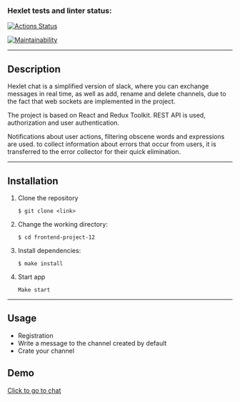### Hexlet tests and linter status:

[![Actions Status](https://github.com/TemaGolovin/frontend-project-12/workflows/hexlet-check/badge.svg)](https://github.com/TemaGolovin/frontend-project-12/actions)

[![Maintainability](https://api.codeclimate.com/v1/badges/35de5d3c85c834285e76/maintainability)](https://codeclimate.com/github/TemaGolovin/frontend-project-12/maintainability)

---

## Description

Hexlet chat is a simplified version of slack, where you can exchange messages in real time, as well as add, rename and delete channels, due to the fact that web sockets are implemented in the project.

The project is based on React and Redux Toolkit. REST API is used, authorization and user authentication.

Notifications about user actions, filtering obscene words and expressions are used. to collect information about errors that occur from users, it is transferred to the error collector for their quick elimination.

---

## Installation

1. Clone the repository
   ```
   $ git clone <link>
   ```
2. Change the working directory:
   ```
   $ cd frontend-project-12
   ```
3. Install dependencies:
   ```
   $ make install
   ```
4. Start app
   ```
   Make start
   ```

---

## Usage

- Registration
- Write a message to the channel created by default
- Crate your channel

## Demo

[Сlick to go to chat](https://frontend-project-12-production-d3e2.up.railway.app/)
